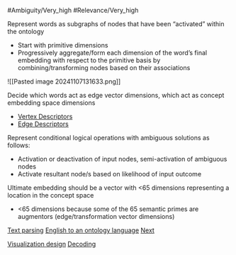 #Ambiguity/Very_high
#Relevance/Very_high

Represent words as subgraphs of nodes that have been “activated” within the ontology
- Start with primitive dimensions
- Progressively aggregate/form each dimension of the word’s final embedding with respect to the primitive basis by combining/transforming nodes based on their associations

![[Pasted image 20241107131633.png]]

Decide which words act as edge vector dimensions, which act as concept embedding space dimensions
- [Vertex Descriptors](Ontology-Vertex-Representation)
- [Edge Descriptors](Ontology-Edge-Representation.md)

Represent conditional logical operations with ambiguous solutions as follows:
- Activation or deactivation of input nodes, semi-activation of ambiguous nodes
- Activate resultant node/s based on likelihood of input outcome

Ultimate embedding should be a vector with <65 dimensions representing a location in the concept space
- <65 dimensions because some of the 65 semantic primes are augmentors (edge/transformation vector dimensions)

[Text parsing](Create-Bijective-Mapping-to-Primitive-English-Grammar)
[English to an ontology language](Primitive-English-to-Ontology-Language.md)
[Next](Extrapolating-Embeddings-to-Subtokens.md)

[Visualization design](Ontology-Visualizations.md)
[Decoding](Decoding-Embeddings.md)